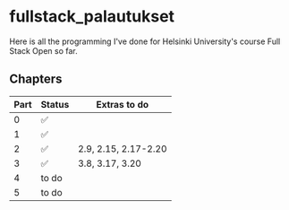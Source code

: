 # fullstack_palautukset

Here is all the programming I've done for Helsinki University's course Full Stack Open so far.

## Chapters
| Part | Status | Extras to do |
| ---- | ------ | ------------ |
| 0    | ✅     |              |
| 1    | ✅     |              |
| 2    | ✅     | 2.9, 2.15, 2.17-2.20 |
| 3    | ✅     | 3.8, 3.17, 3.20 |
| 4    | to do  |
| 5    | to do  |
